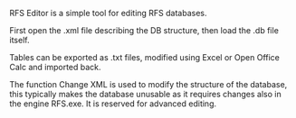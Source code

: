 RFS Editor is a simple tool for editing RFS databases.

First open the .xml file describing the DB structure, then load the .db file itself.

Tables can be exported as .txt files, modified using Excel or Open Office Calc and imported back.

The function Change XML is used to modify the structure of the database, this typically makes the database unusable as it requires changes also in the engine RFS.exe. It is reserved for advanced editing. 
